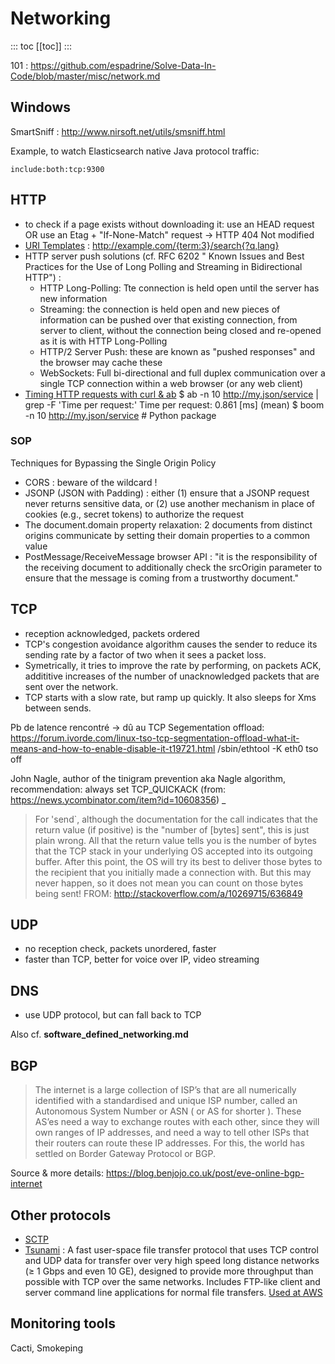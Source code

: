 Networking
==========

::: toc
[[toc]]
:::

101 : https://github.com/espadrine/Solve-Data-In-Code/blob/master/misc/network.md

## Windows

SmartSniff : http://www.nirsoft.net/utils/smsniff.html

Example, to watch Elasticsearch native Java protocol traffic:

    include:both:tcp:9300

## HTTP
- to check if a page exists without downloading it: use an HEAD request OR use an Etag + "If-None-Match" request -> HTTP 404 Not modified
- [URI Templates](http://www.rfcreader.com/#rfc6570) : http://example.com/{term:3}/search{?q,lang}
- HTTP server push solutions (cf. RFC 6202 " Known Issues and Best Practices for the Use of Long Polling and Streaming in Bidirectional HTTP") :
    * HTTP Long-Polling: Tte connection is held open until the server has new information
    * Streaming: the connection is held open and new pieces of information can be pushed over that existing connection, from server to client, without the connection being closed and re-opened as it is with HTTP Long-Polling
    * HTTP/2 Server Push: these are known as "pushed responses" and the browser may cache these
    * WebSockets: Full bi-directional and full duplex communication over a single TCP connection within a web browser (or any web client)
- [Timing HTTP requests with curl & ab](http://overloaded.io/timing-http-requests-curl)
    $ ab -n 10 http://my.json/service | grep -F 'Time per request:'
    Time per request:       0.861 [ms] (mean)
    $ boom -n 10 http://my.json/service # Python package

### SOP

Techniques for Bypassing the Single Origin Policy
- CORS : beware of the wildcard !
- JSONP (JSON with Padding) : either (1) ensure that a JSONP request never returns sensitive data, or (2) use another mechanism in place of cookies (e.g., secret tokens) to authorize the request
- The document.domain property relaxation:  2 documents from distinct origins communicate by setting their domain properties to a common value
- PostMessage/ReceiveMessage browser API : "it is the responsibility of the receiving document to additionally check the srcOrigin parameter to ensure that the message is coming from a trustworthy document."

## TCP
- reception acknowledged, packets ordered
- TCP's congestion avoidance algorithm causes the sender to reduce its sending rate by a factor of two when it sees a packet loss.
- Symetrically, it tries to improve the rate by performing, on packets ACK, addititive increases of the number of unacknowledged packets that are sent over the network.
- TCP starts with a slow rate, but ramp up quickly. It also sleeps for Xms between sends.

Pb de latence rencontré -> dû au TCP Segementation offload: https://forum.ivorde.com/linux-tso-tcp-segmentation-offload-what-it-means-and-how-to-enable-disable-it-t19721.html
    /sbin/ethtool -K eth0 tso off

John Nagle, author of the tinigram prevention aka Nagle algorithm, recommendation: always set TCP_QUICKACK (from: https://news.ycombinator.com/item?id=10608356) _

> For 'send`, although the documentation for the call indicates that the return value (if positive) is the "number of [bytes] sent", this is just plain wrong.
> All that the return value tells you is the number of bytes that the TCP stack in your underlying OS accepted into its outgoing buffer.
> After this point, the OS will try its best to deliver those bytes to the recipient that you initially made a connection with. But this may never happen,
> so it does not mean you can count on those bytes being sent!
FROM: http://stackoverflow.com/a/10269715/636849

## UDP
- no reception check, packets unordered, faster
- faster than TCP, better for voice over IP, video streaming

## DNS
- use UDP protocol, but can fall back to TCP

Also cf. **software_defined_networking.md**

## BGP

> The internet is a large collection of ISP’s that are all numerically identified with a standardised and unique ISP number, called an Autonomous System Number or ASN ( or AS for shorter ).
> These AS’es need a way to exchange routes with each other, since they will own ranges of IP addresses, and need a way to tell other ISPs that their routers can route these IP addresses.
> For this, the world has settled on Border Gateway Protocol or BGP.

Source & more details: https://blog.benjojo.co.uk/post/eve-online-bgp-internet

## Other protocols
- [SCTP](http://en.wikipedia.org/wiki/Stream_Control_Transmission_Protocol)
- [Tsunami](http://tsunami-udp.sourceforge.net) : A fast user-space file transfer protocol that uses TCP control and UDP data
for transfer over very high speed long distance networks (≥ 1 Gbps and even 10 GE), designed to provide more throughput than possible with TCP over the same networks.
Includes FTP-like client and server command line applications for normal file transfers.
[Used at AWS](https://aws.amazon.com/fr/blogs/big-data/moving-big-data-into-the-cloud-with-tsunami-udp/)

## Monitoring tools
Cacti, Smokeping
